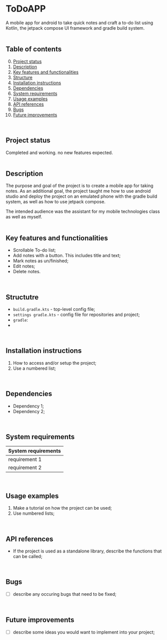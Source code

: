# ToDoAPP
A mobile app for android to take quick notes and craft a to-do list using Kotlin, the jetpack compose UI framework and gradle build system.
<br/>
<br/>

## Table of contents
0. [Project status](#Project-status)
1. [Description](#Description)
3. [Key features and functionalities](#Key-features-and-functionalities)
4. [Structure](#Structure)
5. [Installation instructions](#Installation-instructions)
6. [Dependencies](#Dependencies)
7. [System requirements](#System-requirements)
8. [Usage examples](#Usage-examples)
9. [API references](#API-references)
10. [Bugs](#Bugs)
11. [Future improvements](#Futute-improvements)
<br/>

## Project status
Completed and working. no new features expected.
<br/>
<br/>

## Description
The purpose and goal of the project is to create a mobile app for taking notes.
As an additional goal, the project taught me how to use android studio and deploy the project on an emulated phone with the gradle build system, as well as how to use jetpack compose.

The intended audience was the assistant for my mobile technologies class as well as myself.
<br/>
<br/>

## Key features and functionalities
* Scrollable To-do list;
* Add notes with a button. This includes title and text;
* Mark notes as un/finished;
* Edit notes;
* Delete notes.
<br/>

## Structutre
* `build.gradle.kts` - top-level config file;
* `settings gradle.kts` - config file for repositories and project;
* `gradle`:
 *  
<br/>

## Installation instructions
1. How to access and/or setup the project;
2. Use a numbered list;
<br/>

## Dependencies
* Dependency 1;
* Dependency 2;
<br/>

## System requirements
| System requirements |
| ------------------- | 
| requirement 1       | 
| requirement 2       | 
<br/>

## Usage examples
1. Make a tutorial on how the project can be used;
2. Use numbered lists;
<br>

## API references
* If the project is used as a standalone library, describe the functions that can be called;
<br/>

## Bugs
- [ ] describe any occuring bugs that need to be fixed;
<br/>

## Future improvements
- [ ] describe some ideas you would want to implement into your project;
